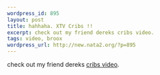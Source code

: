 ```yaml
--- 
wordpress_id: 895
layout: post
title: hahhaha. XTV Cribs !!
excerpt: check out my friend dereks cribs video.
tags: video, broox
wordpress_url: http://new.nata2.org/?p=895
---
```

check out my friend dereks <a href="http://derek.broox.com/?page=video&amp;vid=3">cribs video</a>.
